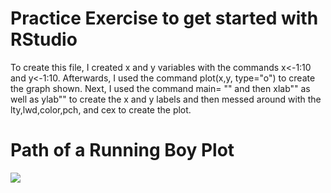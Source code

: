 # Practice Exercise to get started with RStudio
To create this file, I created x and y variables with the commands x<-1:10 and y<-1:10. Afterwards, I used the command plot(x,y, type="o") to create the graph shown. Next, I used the command main= "" and then xlab"" as well as ylab"" to create the x and y labels and then messed around with the lty,lwd,color,pch, and cex to create the plot.

# Path of a Running Boy Plot

<img src="https://raw.githubusercontent.com/VictorGedeck/data100/master/PathOfRunningBoy.png">
